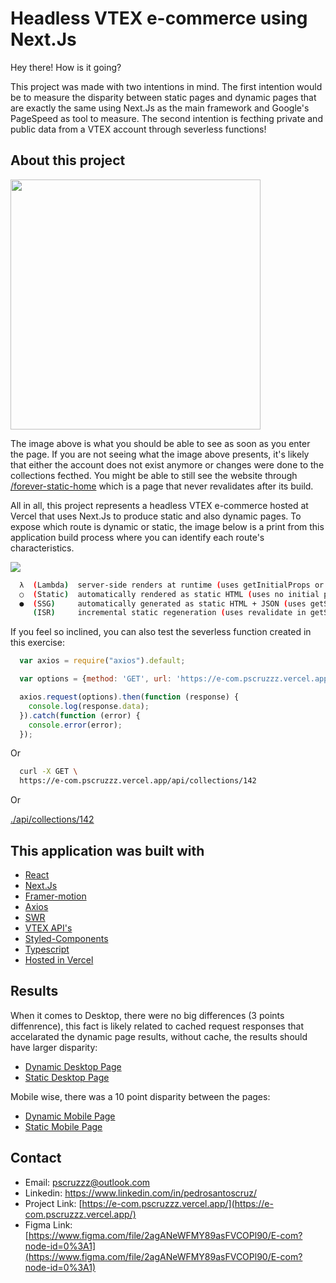 # Headless VTEX e-commerce using Next.Js

Hey there! How is it going?

This project was made with two intentions in mind. The first intention would be to measure the disparity between static pages and dynamic pages that are exactly the same using Next.Js as the main framework and Google's PageSpeed as tool to measure. The second intention is fecthing private and public data from a VTEX account through severless functions!

## About this project

<img src="https://user-images.githubusercontent.com/67528242/107867249-14330f00-6e58-11eb-8544-93a11d950f3c.png" width="400px">

The image above is what you should be able to see as soon as you enter the page. If you are not seeing what the image above presents, it's likely that either the account does not exist anymore or changes were done to the collections fecthed. You might be able to still see the website through [/forever-static-home](https://e-com.pscruzzz.vercel.app/forever-static-home) which is a page that never revalidates after its build.

All in all, this project represents a headless VTEX e-commerce hosted at Vercel that uses Next.Js to produce static and also dynamic pages. To expose which route is dynamic or static, the image below is a print from this application build process where you can identify each route's characteristics.

<img src="https://user-images.githubusercontent.com/67528242/107868101-f9fd2f00-6e5f-11eb-90f6-38543a007d4a.png">

```bash
  λ  (Lambda)  server-side renders at runtime (uses getInitialProps or getServerSideProps)
  ○  (Static)  automatically rendered as static HTML (uses no initial props)
  ●  (SSG)     automatically generated as static HTML + JSON (uses getStaticProps)
     (ISR)     incremental static regeneration (uses revalidate in getStaticProps)
```

If you feel so inclined, you can also test the severless function created in this exercise:

```js
  var axios = require("axios").default;

  var options = {method: 'GET', url: 'https://e-com.pscruzzz.vercel.app/api/collections/142'};

  axios.request(options).then(function (response) {
    console.log(response.data);
  }).catch(function (error) {
    console.error(error);
  });
```

Or

```bash
  curl -X GET \
  https://e-com.pscruzzz.vercel.app/api/collections/142
```

Or

[./api/collections/142](https://e-com.pscruzzz.vercel.app/api/collections/142)

## This application was built with

* [React](https://pt-br.reactjs.org/docs/hooks-intro.html)
* [Next.Js](https://nextjs.org/)
* [Framer-motion](https://www.framer.com/motion/)
* [Axios](https://github.com/axios/axios)
* [SWR](https://swr.vercel.app/)
* [VTEX API's](https://developers.vtex.com/vtex-developer-docs/reference/get-to-know-vtex-apis)
* [Styled-Components](https://styled-components.com/)
* [Typescript](https://www.typescriptlang.org/)
* [Hosted in Vercel](vercel.com)

## Results

When it comes to Desktop, there were no big differences (3 points diffenrence), this fact is likely related to cached request responses that accelarated the dynamic page results, without cache, the results should have larger disparity:
* [Dynamic Desktop Page](https://developers.google.com/speed/pagespeed/insights/?hl=pt-br&url=https%3A%2F%2Fe-com.pscruzzz.vercel.app%2Fdynamic-product%2F142&tab=desktop)
* [Static Desktop Page](https://developers.google.com/speed/pagespeed/insights/?hl=pt-br&url=https%3A%2F%2Fe-com.pscruzzz.vercel.app%2Fstatic-product%2F142&tab=desktop)

Mobile wise, there was a 10 point disparity between the pages:
* [Dynamic Mobile Page](https://developers.google.com/speed/pagespeed/insights/?hl=pt-br&url=https%3A%2F%2Fe-com.pscruzzz.vercel.app%2Fdynamic-product%2F142&tab=mobile)
* [Static Mobile Page](https://developers.google.com/speed/pagespeed/insights/?hl=pt-br&url=https%3A%2F%2Fe-com.pscruzzz.vercel.app%2Fstatic-product%2F142&tab=mobile)

## Contact

* Email: pscruzzz@outlook.com
* Linkedin: https://www.linkedin.com/in/pedrosantoscruz/
* Project Link: [https://e-com.pscruzzz.vercel.app/](https://e-com.pscruzzz.vercel.app/)
* Figma Link: [https://www.figma.com/file/2agANeWFMY89asFVCOPl90/E-com?node-id=0%3A1](https://www.figma.com/file/2agANeWFMY89asFVCOPl90/E-com?node-id=0%3A1)
